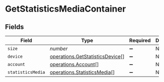 # GetStatisticsMediaContainer


## Fields

| Field                                                                              | Type                                                                               | Required                                                                           | Description                                                                        | Example                                                                            |
| ---------------------------------------------------------------------------------- | ---------------------------------------------------------------------------------- | ---------------------------------------------------------------------------------- | ---------------------------------------------------------------------------------- | ---------------------------------------------------------------------------------- |
| `size`                                                                             | *number*                                                                           | :heavy_minus_sign:                                                                 | N/A                                                                                | 5497                                                                               |
| `device`                                                                           | [operations.GetStatisticsDevice](../../models/operations/getstatisticsdevice.md)[] | :heavy_minus_sign:                                                                 | N/A                                                                                |                                                                                    |
| `account`                                                                          | [operations.Account](../../models/operations/account.md)[]                         | :heavy_minus_sign:                                                                 | N/A                                                                                |                                                                                    |
| `statisticsMedia`                                                                  | [operations.StatisticsMedia](../../models/operations/statisticsmedia.md)[]         | :heavy_minus_sign:                                                                 | N/A                                                                                |                                                                                    |